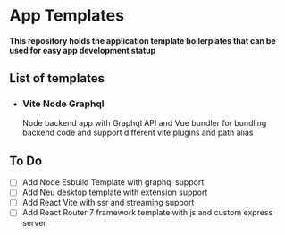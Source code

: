 # App Templates

#### This repository holds the application template boilerplates that can be used for easy app development statup

## List of templates

- ### Vite Node Graphql
    Node backend app with Graphql API and Vue bundler for bundling backend code and support different vite plugins and path alias

## To Do
- [ ] Add Node Esbuild Template with graphql support
- [ ] Add Neu desktop template with extension support
- [ ] Add React Vite with ssr and streaming support
- [ ] Add React Router 7 framework template with js and custom express server